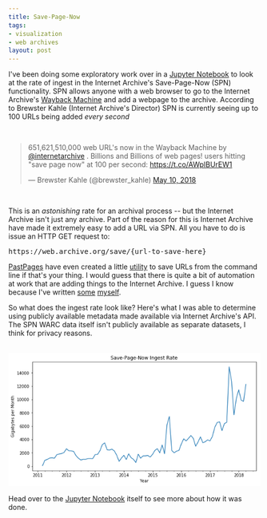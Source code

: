 ```yaml
---
title: Save-Page-Now
tags:
- visualization
- web archives
layout: post
---
```


I've been doing some exploratory work over in a [Jupyter Notebook] to look at
the rate of ingest in the Internet Archive's Save-Page-Now (SPN) functionality.
SPN allows anyone with a web browser to go to the Internet Archive's [Wayback
Machine] and add a webpage to the archive. According to Brewster Kahle (Internet
Archive's Director) SPN is currently seeing up to 100 URLs being added *every
second*

<br>
<blockquote class="twitter-tweet" data-lang="en"><p lang="en" dir="ltr">651,621,510,000 web URL&#39;s now in the Wayback Machine by <a href="https://twitter.com/internetarchive?ref_src=twsrc%5Etfw">@internetarchive</a> .   Billions and Billions of web pages!  users hitting &quot;save page now&quot; at 100 per second:  <a href="https://t.co/AWpIBUrEW1">https://t.co/AWpIBUrEW1</a></p>&mdash; Brewster Kahle (@brewster_kahle) <a href="https://twitter.com/brewster_kahle/status/994380510011928578?ref_src=twsrc%5Etfw">May 10, 2018</a></blockquote>
<script async src="https://platform.twitter.com/widgets.js" charset="utf-8"></script>
<br>

This is an *astonishing* rate for an archival process -- but the Internet
Archive isn't just any archive. Part of the reason for this is Internet Archive
have made it extremely easy to add a URL via SPN. All you have to do is issue an
HTTP GET request to:

<pre>
https://web.archive.org/save/{url-to-save-here}
</pre>

[PastPages] have even created a little [utility] to save URLs from
the command line if that's your thing. I would guess that there is quite a bit
of automation at work that are adding things to the Internet Archive.
I guess I know because I've written [some] [myself].

So what does the ingest rate look like? Here's what I was able to determine
using publicly available metadata made available via Internet Archive's API. The
SPN WARC data itself isn't publicly available as separate datasets, I think for
privacy reasons.

<br>
<img class="img-responsive" src="/images/spn.png">
<br>

Head over to the [Jupyter Notebook] itself to see more about how it was done.

[utility]: https://github.com/pastpages/savepagenow
[Wayback Machine]: https://web.archive.org/
[Jupyter Notebook]: https://github.com/edsu/spn/blob/master/Sizes.ipynb
[PastPages]: http://www.pastpages.org/
[some]: https://github.com/docnow/diffengine
[myself]: https://github.com/docnow/docnow
